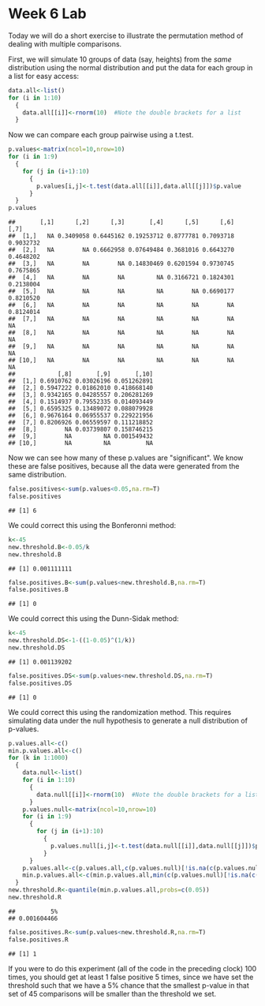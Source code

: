 Week 6 Lab
=============
  
Today we will do a short exercise to illustrate the permutation method of dealing with multiple comparisons.

First, we will simulate 10 groups of data (say, heights) from the *same* distribution using the normal distribution and put the data for each group in a list for easy access:


```r
data.all<-list()
for (i in 1:10)
  {
    data.all[[i]]<-rnorm(10)  #Note the double brackets for a list
  }
```

Now we can compare each group pairwise using a t.test.


```r
p.values<-matrix(ncol=10,nrow=10)
for (i in 1:9)
  {
    for (j in (i+1):10)
      {
        p.values[i,j]<-t.test(data.all[[i]],data.all[[j]])$p.value 
      }
  }
p.values
```

```
##       [,1]      [,2]      [,3]       [,4]      [,5]      [,6]      [,7]
##  [1,]   NA 0.3409058 0.6445162 0.19253712 0.8777781 0.7093718 0.9032732
##  [2,]   NA        NA 0.6662958 0.07649484 0.3681016 0.6643270 0.4648202
##  [3,]   NA        NA        NA 0.14830469 0.6201594 0.9730745 0.7675865
##  [4,]   NA        NA        NA         NA 0.3166721 0.1824301 0.2138004
##  [5,]   NA        NA        NA         NA        NA 0.6690177 0.8210520
##  [6,]   NA        NA        NA         NA        NA        NA 0.8124014
##  [7,]   NA        NA        NA         NA        NA        NA        NA
##  [8,]   NA        NA        NA         NA        NA        NA        NA
##  [9,]   NA        NA        NA         NA        NA        NA        NA
## [10,]   NA        NA        NA         NA        NA        NA        NA
##            [,8]       [,9]       [,10]
##  [1,] 0.6910762 0.03026196 0.051262891
##  [2,] 0.5947222 0.01862010 0.418668140
##  [3,] 0.9342165 0.04285557 0.206281269
##  [4,] 0.1514937 0.79552335 0.014093449
##  [5,] 0.6595325 0.13489072 0.088079928
##  [6,] 0.9676164 0.06955537 0.229221956
##  [7,] 0.8206926 0.06559597 0.111218852
##  [8,]        NA 0.03739807 0.158746215
##  [9,]        NA         NA 0.001549432
## [10,]        NA         NA          NA
```

Now we can see how many of these p.values are "significant". We know these are false positives, because all the data were generated from the same distribution.


```r
false.positives<-sum(p.values<0.05,na.rm=T)
false.positives
```

```
## [1] 6
```

We could correct this using the Bonferonni method:


```r
k<-45
new.threshold.B<-0.05/k
new.threshold.B
```

```
## [1] 0.001111111
```

```r
false.positives.B<-sum(p.values<new.threshold.B,na.rm=T)
false.positives.B
```

```
## [1] 0
```

We could correct this using the Dunn-Sidak method:


```r
k<-45
new.threshold.DS<-1-((1-0.05)^(1/k))
new.threshold.DS
```

```
## [1] 0.001139202
```

```r
false.positives.DS<-sum(p.values<new.threshold.DS,na.rm=T)
false.positives.DS
```

```
## [1] 0
```

We could correct this using the randomization method. This requires simulating data under the null hypothesis to generate a null distribution of p-values.



```r
p.values.all<-c()
min.p.values.all<-c()
for (k in 1:1000)
  {
    data.null<-list()
    for (i in 1:10)
      {
        data.null[[i]]<-rnorm(10)  #Note the double brackets for a list
      }
    p.values.null<-matrix(ncol=10,nrow=10)
    for (i in 1:9)
      {
        for (j in (i+1):10)
          {
            p.values.null[i,j]<-t.test(data.null[[i]],data.null[[j]])$p.value 
          }
      }
    p.values.all<-c(p.values.all,c(p.values.null)[!is.na(c(p.values.null))])
    min.p.values.all<-c(min.p.values.all,min(c(p.values.null)[!is.na(c(p.values.null))]))
  }
new.threshold.R<-quantile(min.p.values.all,probs=c(0.05))
new.threshold.R
```

```
##          5% 
## 0.001604466
```

```r
false.positives.R<-sum(p.values<new.threshold.R,na.rm=T)
false.positives.R
```

```
## [1] 1
```

If you were to do this experiment (all of the code in the preceding clock) 100 times, you should get at least 1 false positive 5 times, since we have set the threshold such that we have a 5% chance that the smallest p-value in that set of 45 comparisons will be smaller than the threshold we set.
